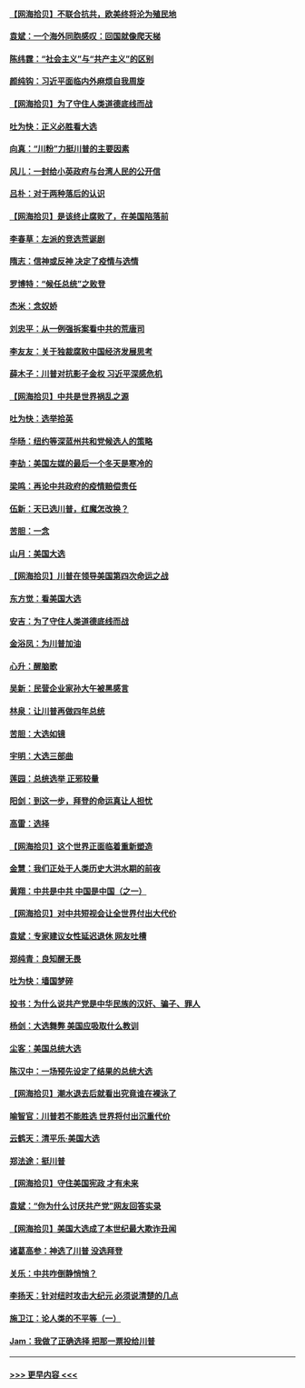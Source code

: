 #### [【网海拾贝】不联合抗共，欧美终将沦为殖民地](../pages/nsc993/n12565068.md?t=11212351) 
#### [袁斌：一个海外同胞感叹：回国就像爬天梯](../pages/nsc993/n12564986.md?t=11212351) 
#### [陈纬霆：“社会主义”与“共产主义”的区别](../pages/nsc993/n12562417.md?t=11212351) 
#### [颜纯钩：习近平面临内外麻烦自我周旋](../pages/nsc993/n12563356.md?t=11212351) 
#### [【网海拾贝】为了守住人类道德底线而战](../pages/nsc993/n12562542.md?t=11212351) 
#### [吐为快：正义必胜看大选](../pages/nsc993/n12561967.md?t=11212351) 
#### [向真：“川粉”力挺川普的主要因素](../pages/nsc993/n12560774.md?t=11212351) 
#### [风儿：一封给小英政府与台湾人民的公开信](../pages/nsc993/n12560581.md?t=11212351) 
#### [吕朴：对于两种落后的认识](../pages/nsc993/n12560492.md?t=11212351) 
#### [【网海拾贝】是该终止腐败了，在美国陷落前](../pages/nsc993/n12559936.md?t=11212351) 
#### [李春草：左派的竞选荒诞剧](../pages/nsc993/n12558380.md?t=11212351) 
#### [隋志：信神或反神 决定了疫情与选情](../pages/nsc993/n12558255.md?t=11212351) 
#### [罗博特：“候任总统”之败登](../pages/nsc993/n12558189.md?t=11212351) 
#### [杰米：念奴娇](../pages/nsc993/n12558174.md?t=11212351) 
#### [刘忠平：从一例强拆案看中共的荒唐司](../pages/nsc993/n12558036.md?t=11212351) 
#### [李友友：关于独裁腐败中国经济发展思考](../pages/nsc993/n12558004.md?t=11212351) 
#### [薛木子：川普对抗影子金权 习近平深感危机](../pages/nsc993/n12557342.md?t=11212351) 
#### [【网海拾贝】中共是世界祸乱之源](../pages/nsc993/n12555353.md?t=11212351) 
#### [吐为快：选举拾英](../pages/nsc993/n12555041.md?t=11212351) 
#### [华旸：纽约等深蓝州共和党候选人的策略](../pages/nsc993/n12554309.md?t=11212351) 
#### [李劼：美国左媒的最后一个冬天是寒冷的](../pages/nsc993/n12552947.md?t=11212351) 
#### [梁鸣：再论中共政府的疫情赔偿责任](../pages/nsc993/n12553012.md?t=11212351) 
#### [伍新：天已选川普，红魔怎改换？](../pages/nsc993/n12552970.md?t=11212351) 
#### [苦胆：一念](../pages/nsc993/n12552957.md?t=11212351) 
#### [山月：美国大选](../pages/nsc993/n12552446.md?t=11212351) 
#### [【网海拾贝】川普在领导美国第四次命运之战](../pages/nsc993/n12551973.md?t=11212351) 
#### [东方觉：看美国大选](../pages/nsc993/n12551647.md?t=11212351) 
#### [安吉：为了守住人类道德底线而战](../pages/nsc993/n12551111.md?t=11212351) 
#### [金浴凤：为川普加油](../pages/nsc993/n12551085.md?t=11212351) 
#### [心升：醒脑歌](../pages/nsc993/n12550984.md?t=11212351) 
#### [吴新：民营企业家孙大午被黑感言](../pages/nsc993/n12550656.md?t=11212351) 
#### [林泉：让川普再做四年总统](../pages/nsc993/n12550640.md?t=11212351) 
#### [苦胆：大选如镜](../pages/nsc993/n12550630.md?t=11212351) 
#### [宇明：大选三部曲](../pages/nsc993/n12550603.md?t=11212351) 
#### [莲园：总统选举 正邪较量](../pages/nsc993/n12550594.md?t=11212351) 
#### [阳剑：到这一步，拜登的命运真让人担忧](../pages/nsc993/n12549093.md?t=11212351) 
#### [高雷：选择](../pages/nsc993/n12549087.md?t=11212351) 
#### [【网海拾贝】这个世界正面临着重新塑造](../pages/nsc993/n12548326.md?t=11212351) 
#### [金慧：我们正处于人类历史大洪水期的前夜](../pages/nsc993/n12547914.md?t=11212351) 
#### [黄翔：中共是中共 中国是中国（之一）](../pages/nsc993/n12547576.md?t=11212351) 
#### [【网海拾贝】对中共短视会让全世界付出大代价](../pages/nsc993/n12546043.md?t=11212351) 
#### [袁斌：专家建议女性延迟退休 网友吐槽](../pages/nsc993/n12545424.md?t=11212351) 
#### [郑纯青：良知醒无畏](../pages/nsc993/n12545394.md?t=11212351) 
#### [吐为快：墙国梦碎](../pages/nsc993/n12545309.md?t=11212351) 
#### [投书：为什么说共产党是中华民族的汉奸、骗子、罪人](../pages/nsc993/n12545089.md?t=11212351) 
#### [杨剑：大选舞弊 美国应吸取什么教训](../pages/nsc993/n12543937.md?t=11212351) 
#### [尘客：美国总统大选](../pages/nsc993/n12543828.md?t=11212351) 
#### [陈汉中：一场预先设定了结果的总统大选](../pages/nsc993/n12543564.md?t=11212351) 
#### [【网海拾贝】潮水退去后就看出究竟谁在裸泳了](../pages/nsc993/n12543321.md?t=11212351) 
#### [喻智官：川普若不能胜选 世界将付出沉重代价](../pages/nsc993/n12541352.md?t=11212351) 
#### [云鹤天：清平乐‧美国大选](../pages/nsc993/n12540916.md?t=11212351) 
#### [郑法途：挺川普](../pages/nsc993/n12540898.md?t=11212351) 
#### [【网海拾贝】守住美国宪政 才有未来](../pages/nsc993/n12540423.md?t=11212351) 
#### [袁斌：“你为什么讨厌共产党”网友回答实录](../pages/nsc993/n12540208.md?t=11212351) 
#### [【网海拾贝】美国大选成了本世纪最大欺诈丑闻](../pages/nsc993/n12538029.md?t=11212351) 
#### [诸葛高参：神选了川普 没选拜登](../pages/nsc993/n12537664.md?t=11212351) 
#### [关乐：中共咋倒静悄悄？](../pages/nsc993/n12537615.md?t=11212351) 
#### [李扬天：针对纽时攻击大纪元 必须说清楚的几点](../pages/nsc993/n12536001.md?t=11212351) 
#### [施卫江：论人类的不平等（一）](../pages/nsc993/n12535700.md?t=11212351) 
#### [Jam：我做了正确选择 把那一票投给川普](../pages/nsc993/n12535743.md?t=11212351) 

----
#### [ >>> 更早内容 <<< ](../indexes/nsc993-earlier.md)
